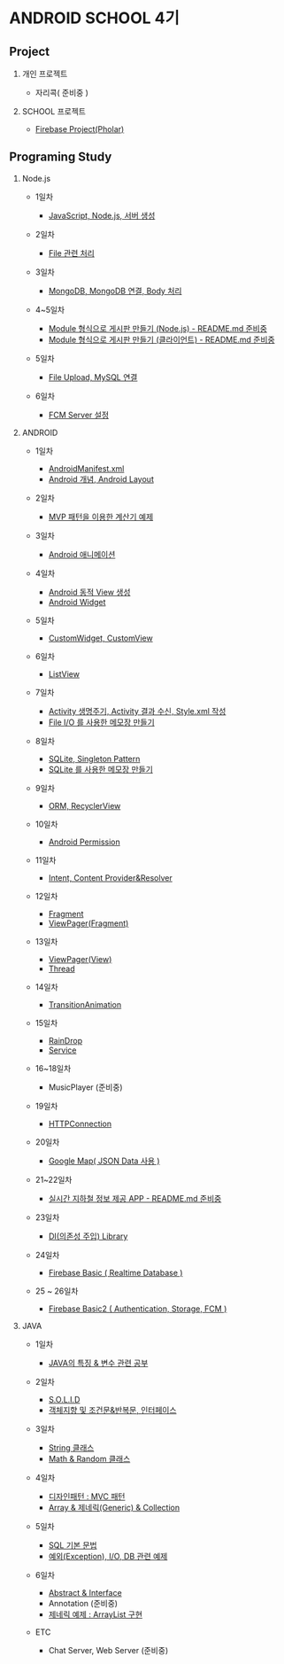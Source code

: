 ANDROID SCHOOL 4기
====================================================
Project
----------------------------------------------------
1. 개인 프로젝트

    - 자리콕( 준비중 )

2. SCHOOL 프로젝트

    - [Firebase Project(Pholar)]()

Programing Study
----------------------------------------------------
1. Node.js

    - 1일차

        - [JavaScript, Node.js, 서버 생성](https://github.com/Hooooong/DAY28_JavaScript-Node.js.git)

    - 2일차

        - [File 관련 처리](https://github.com/Hooooong/DAY29_Node.js)

    - 3일차

        - [MongoDB, MongoDB 연결, Body 처리](https://github.com/Hooooong/DAY30_Nodejs-POST-DB-)

    - 4~5일차

        - [Module 형식으로 게시판 만들기 (Node.js) - README.md 준비중](https://github.com/Hooooong/DAY33_BBS-Server-.git)
        - [Module 형식으로 게시판 만들기 (클라이언트) - README.md 준비중](https://github.com/Hooooong/DAY33_BBS-Android-)

    - 5일차

        - [File Upload, MySQL 연결](https://github.com/Hooooong/DAY34_Node.js)

    - 6일차

        - [FCM Server 설정](https://github.com/Hooooong/DAY37_FCM-Setting.git)

2. ANDROID

    - 1일차

        - [AndroidManifest.xml](https://github.com/Hooooong/DAY7_Manifest)
        - [Android 개념, Android Layout](https://github.com/Hooooong/DAY7_Android)

    - 2일차

        - [MVP 패턴을 이용한 계산기 예제](https://github.com/Hooooong/DAY8_Calculator)

    - 3일차

        - [Android 애니메이션](https://github.com/Hooooong/DAY9_Animation)

    - 4일차

        - [Android 동적 View 생성](https://github.com/Hooooong/DAY10_DynamicView)
        - [Android Widget](https://github.com/Hooooong/DAY10_Widget)

    - 5일차

        - [CustomWidget, CustomView](https://github.com/Hooooong/DAY11_CustomView)

    - 6일차

        - [ListView](https://github.com/Hooooong/DAY12_ListView)

    - 7일차

        - [Activity 생명주기, Activity 결과 수신, Style.xml 작성](https://github.com/Hooooong/DAY13_Activity_etc)
        - [File I/O 를 사용한 메모장 만들기](https://github.com/Hooooong/DAY12_Memo)

    - 8일차

        - [SQLite, Singleton Pattern](https://github.com/Hooooong/DAY14_SQLite-Singleton-Context.git)
        - [SQLite 를 사용한 메모장 만들기](https://github.com/Hooooong/DAY14_SQLiteMemo)

    - 9일차

        - [ORM, RecyclerView](https://github.com/Hooooong/DAY15_ORM-RecyclerView)

    - 10일차

        - [Android Permission](https://github.com/Hooooong/DAY16_Android_Permission.git)

    - 11일차

        - [Intent, Content Provider&Resolver](https://github.com/Hooooong/DAY17_Contact)

    - 12일차

        - [Fragment](https://github.com/Hooooong/DAY18_Fragment)
        - [ViewPager(Fragment)](https://github.com/Hooooong/DAY18_ViewPager-F-)

    - 13일차

        - [ViewPager(View)](https://github.com/Hooooong/DAY19_ViewPager-V-)
        - [Thread](https://github.com/Hooooong/DAY19_Thread)

    - 14일차

        - [TransitionAnimation](https://github.com/Hooooong/DAY21_Transition_Animation)

    - 15일차

        - [RainDrop](https://github.com/Hooooong/DAY22_RainDrop)
        - [Service](https://github.com/Hooooong/DAY22_Service)

    - 16~18일차

        - MusicPlayer (준비중)

    - 19일차

        - [HTTPConnection](https://github.com/Hooooong/DAY25_HTTPConnect)

    - 20일차

        - [Google Map( JSON Data 사용 )](https://github.com/Hooooong/DAY26_Bicycle)

    - 21~22일차

        - [실시간 지하철 정보 제공 APP - README.md 준비중](https://github.com/Hooooong/DAY27_Subway)

    - 23일차

        - [DI(의존성 주입) Library](https://github.com/Hooooong/DAY28_DependencyInjection.git)

    - 24일차

        - [Firebase Basic ( Realtime Database )](https://github.com/Hooooong/DAY35_FirebaseBasic)

    - 25 ~ 26일차

        - [Firebase Basic2 ( Authentication, Storage, FCM )](https://github.com/Hooooong/DAY36_FirebaseBasic2.git)

3. JAVA

    - 1일차

        - [JAVA의 특징 & 변수 관련 공부](https://github.com/Hooooong/DAY1_HelloJava)

    - 2일차

        - [S.O.L.I.D](https://github.com/Hooooong/DAY2_S.O.L.I.D)
        - [객체지향 및 조건문&반복문, 인터페이스](https://github.com/Hooooong/DAY2_Change)

    - 3일차

        - [String 클래스](https://github.com/Hooooong/DAY3_StringClass)
        - [Math & Random 클래스](https://github.com/Hooooong/DAY3_MathClass)

    - 4일차

        - [디자인패턴 : MVC 패턴](https://github.com/Hooooong/DAY4_MVC)
        - [Array & 제네릭(Generic) & Collection](https://github.com/Hooooong/DAY4_Collections)

    - 5일차

        - [SQL 기본 문법](https://github.com/Hooooong/DAY5_SQL)
        - [예외(Exception), I/O, DB 관련 예제](https://github.com/Hooooong/DAY5_Memo)

    - 6일차

        - [Abstract & Interface](https://github.com/Hooooong/DAY6_Abstract-Interface)
        - Annotation (준비중)
        - [제네릭 예제 : ArrayList 구현](https://github.com/Hooooong/DAY6_GenericSample)

    - ETC

        - Chat Server, Web Server (준비중)
